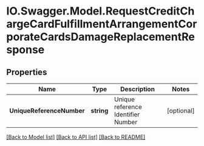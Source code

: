 # IO.Swagger.Model.RequestCreditChargeCardFulfillmentArrangementCorporateCardsDamageReplacementResponse
## Properties

Name | Type | Description | Notes
------------ | ------------- | ------------- | -------------
**UniqueReferenceNumber** | **string** | Unique reference Identifier Number | [optional] 

[[Back to Model list]](../README.md#documentation-for-models) [[Back to API list]](../README.md#documentation-for-api-endpoints) [[Back to README]](../README.md)

